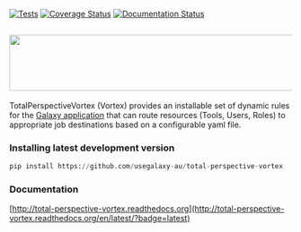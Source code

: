 [![Tests](https://github.com/usegalaxy-au/total-perspective-vortex/actions/workflows/tests.yaml/badge.svg)](https://github.com/usegalaxy-au/total-perspective-vortex/actions/workflows/tests.yaml)
[![Coverage Status](https://coveralls.io/repos/github/usegalaxy-au/total-perspective-vortex/badge.svg?branch=main)](https://coveralls.io/github/usegalaxy-au/total-perspective-vortex?branch=main)
[![Documentation Status](https://readthedocs.org/projects/total-perspective-vortex/badge/?version=latest)](http://total-perspective-vortex.readthedocs.org/en/latest/?badge=latest)

## <img src="https://raw.githubusercontent.com/usegalaxy-au/total-perspective-vortex/main/docs/images/vortex-logo-wide.png" width="800" height="100">

TotalPerspectiveVortex (Vortex) provides an installable set of dynamic rules for the
[Galaxy application](https://galaxyproject.org/) that can route resources (Tools, Users, Roles) to appropriate
job destinations based on a configurable yaml file.

### Installing latest development version

```python
pip install https://github.com/usegalaxy-au/total-perspective-vortex
```

### Documentation

[http://total-perspective-vortex.readthedocs.org](http://total-perspective-vortex.readthedocs.org/en/latest/?badge=latest)
